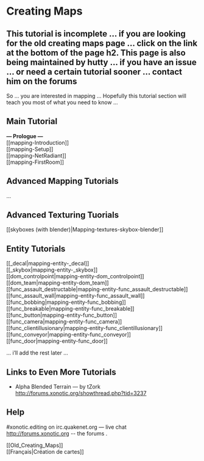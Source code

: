 Creating Maps
=============

This tutorial is incomplete … if you are looking for the old creating maps page … click on the link at the bottom of the page
h2. This page is also being maintained by hutty … if you have an issue … or need a certain tutorial sooner … contact him on the forums
--------------------------------------------------------------------------------------------------------------------------------------

So …
you are interested in mapping …
Hopefully this tutorial section will teach you most of what you need to know …

Main Tutorial
-------------

**— Prologue —**  
[[mapping-Introduction]]  
[[mapping-Setup]]  
[[mapping-NetRadiant]]  
[[mapping-FirstRoom]]  

Advanced Mapping Tutorials
--------------------------

...

Advanced Texturing Tuorials
---------------------------

[[skyboxes (with blender)|Mapping-textures-skybox-blender]]  

Entity Tutorials
----------------

[[_decal|mapping-entity-_decal]]  
[[_skybox|mapping-entity-_skybox]]  
[[dom_controlpoint|mapping-entity-dom_controlpoint]]  
[[dom_team|mapping-entity-dom_team]]  
[[func_assault_destructable|mapping-entity-func_assault_destructable]]  
[[func_assault_wall|mapping-entity-func_assault_wall]]  
[[func_bobbing|mapping-entity-func_bobbing]]  
[[func_breakable|mapping-entity-func_breakable]]  
[[func_button|mapping-entity-func_button]]  
[[func_camera|mapping-entity-func_camera]]  
[[func_clientillusionary|mapping-entity-func_clientillusionary]]  
[[func_conveyor|mapping-entity-func_conveyor]]  
[[func_door|mapping-entity-func_door]]  

… i’ll add the rest later …

Links to Even More Tutorials
----------------------------

-   Alpha Blended Terrain — by tZork http://forums.xonotic.org/showthread.php?tid=3237

Help
----

\#xonotic.editing on irc.quakenet.org — live chat  
http://forums.xonotic.org -- the forums .  

[[Old_Creating_Maps]]  
[[Français|Création de cartes]]  

